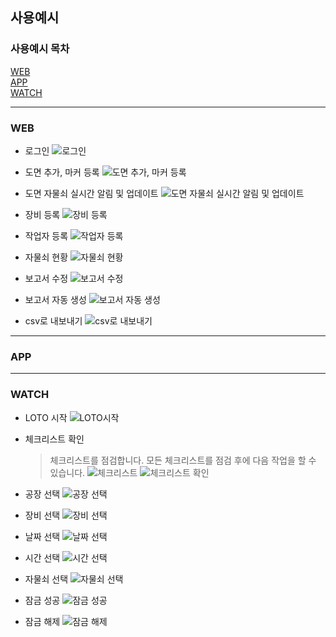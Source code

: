 ## 사용예시

### 사용예시 목차
[WEB](#web)<br>
[APP](#app)<br>
[WATCH](#watch)<br>

---
### WEB
- 로그인
    ![로그인](../docs/images/WEB/로그인.gif)

- 도면 추가, 마커 등록
    ![도면 추가, 마커 등록](../docs/images/WEB/도면추가,%20마커등록.gif)

- 도면 자물쇠 실시간 알림 및 업데이트
    ![도면 자물쇠 실시간 알림 및 업데이트](../docs/images/WEB/도면자물쇠%20실시간%20알림%20및%20업데이트.gif)

- 장비 등록
    ![장비 등록](../docs/images/WEB/장비%20등록.gif)

- 작업자 등록
    ![작업자 등록](../docs/images/WEB/작업자%20등록.gif)

- 자물쇠 현황
    ![자물쇠 현황](../docs/images/WEB/자물쇠%20현황%20보기.gif)

- 보고서 수정
    ![보고서 수정](../docs/images/WEB/보고서%20수정.gif)

- 보고서 자동 생성
    ![보고서 자동 생성](../docs/images/WEB/보고서%20자동%20생성.gif)

- csv로 내보내기
    ![csv로 내보내기](../docs/images/WEB/csv로%20내보내기.gif)

---
### APP


---
### WATCH

- LOTO 시작
    ![LOTO시작](../docs/images/WATCH/WATCH%20초기화면.png)

- 체크리스트 확인
    > 체크리스트를 점검합니다. 모든 체크리스트를 점검 후에 다음 작업을 할 수 있습니다.
    ![체크리스트](../docs/images/WATCH/WATCH%20체크리스트.png)
    ![체크리스트 확인](../docs/images/WATCH/WATCH%20체크리스트%20확인.png)

- 공장 선택
    ![공장 선택](../docs/images/WATCH/WATCH%20공장선택.png)

- 장비 선택
    ![장비 선택](../docs/images/WATCH/WATCH%20장비선택.png)

- 날짜 선택
    ![날짜 선택](../docs/images/WATCH/WATCH%20날짜선택.png)

- 시간 선택
    ![시간 선택](../docs/images/WATCH/WATCH%20시간선택.png)

- 자물쇠 선택
    ![자물쇠 선택](../docs/images/WATCH/WATCH%20자물쇠%20선택.png)

- 잠금 성공
    ![잠금 성공](../docs/images/WATCH/WATCH%20잠금.png)

- 잠금 해제
    ![잠금 해제](../docs/images/WATCH/WATCH%20잠금해제.png)
